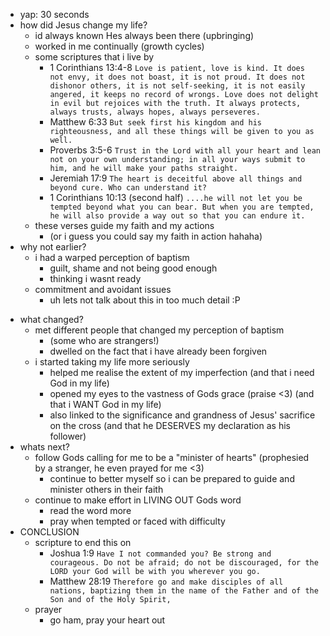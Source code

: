 - yap: 30 seconds
- how did Jesus change my life?
	- id always known Hes always been there (upbringing)
	- worked in me continually (growth cycles)
	- some scriptures that i live by
		- 1 Corinthians 13:4-8
		  `Love is patient, love is kind. It does not envy, it does not boast, it is not proud. It does not dishonor others, it is not self-seeking, it is not easily angered, it keeps no record of wrongs. Love does not delight in evil but rejoices with the truth. It always protects, always trusts, always hopes, always perseveres.`
		- Matthew 6:33
		  `But seek first his kingdom and his righteousness, and all these things will be given to you as well.`
		- Proverbs 3:5-6
		  `Trust in the Lord with all your heart and lean not on your own understanding; in all your ways submit to him, and he will make your paths straight.`
		- Jeremiah 17:9
		  `The heart is deceitful above all things and beyond cure. Who can understand it?`
		- 1 Corinthians 10:13 (second half)
		  `....he will not let you be tempted beyond what you can bear. But when you are tempted, he will also provide a way out so that you can endure it.`
	- these verses guide my faith and my actions
		- (or i guess you could say my faith in action hahaha)
- why not earlier?
	- i had a warped perception of baptism
		- guilt, shame and not being good enough
		- thinking i wasnt ready
	- commitment and avoidant issues
		- uh lets not talk about this in too much detail :P

<div style="page-break-after: always;"></div>

- what changed?
	- met different people that changed my perception of baptism 
		- (some who are strangers!)
		- dwelled on the fact that i have already been forgiven
	- i started taking my life more seriously
		- helped me realise the extent of my imperfection 
		  (and that i need God in my life)
		- opened my eyes to the vastness of Gods grace (praise <3)
		  (and that i WANT God in my life)
		- also linked to the significance and grandness of Jesus' sacrifice on the cross 
		  (and that he DESERVES my declaration as his follower)
- whats next?
	- follow Gods calling for me to be a "minister of hearts" (prophesied by a stranger, he even prayed for me <3)
		- continue to better myself so i can be prepared to guide and minister others in their faith
	- continue to make effort in LIVING OUT Gods word
		- read the word more
		- pray when tempted or faced with difficulty
- CONCLUSION
	- scripture to end this on
		- Joshua 1:9
		  `Have I not commanded you? Be strong and courageous. Do not be afraid; do not be discouraged, for the LORD your God will be with you wherever you go.`
		- Matthew 28:19
		  `Therefore go and make disciples of all nations, baptizing them in the name of the Father and of the Son and of the Holy Spirit,`
	- prayer
		- go ham, pray your heart out

